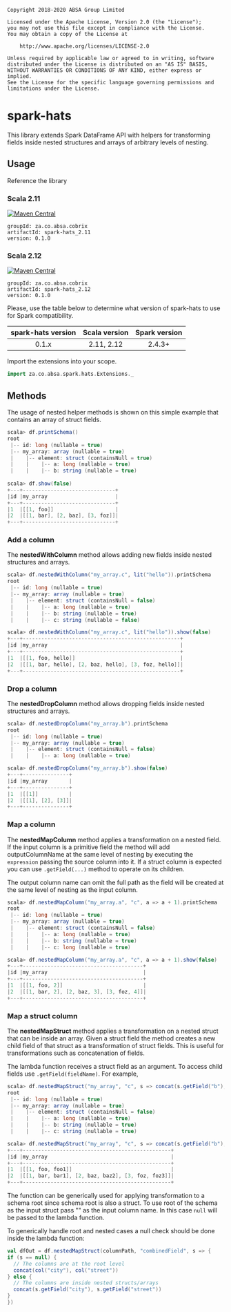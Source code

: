     Copyright 2018-2020 ABSA Group Limited
    
    Licensed under the Apache License, Version 2.0 (the "License");
    you may not use this file except in compliance with the License.
    You may obtain a copy of the License at
    
        http://www.apache.org/licenses/LICENSE-2.0
    
    Unless required by applicable law or agreed to in writing, software
    distributed under the License is distributed on an "AS IS" BASIS,
    WITHOUT WARRANTIES OR CONDITIONS OF ANY KIND, either express or implied.
    See the License for the specific language governing permissions and
    limitations under the License.

# spark-hats
This library extends Spark DataFrame API with helpers for transforming fields inside nested structures and arrays of
arbitrary levels of nesting.

## Usage

Reference the library

### Scala 2.11
[![Maven Central](https://maven-badges.herokuapp.com/maven-central/za.co.absa.cobrix/spark-hats_2.11/badge.svg)](https://maven-badges.herokuapp.com/maven-central/za.co.absa.cobrix/spark-hats_2.11)

```
groupId: za.co.absa.cobrix
artifactId: spark-hats_2.11
version: 0.1.0
```

### Scala 2.12
[![Maven Central](https://maven-badges.herokuapp.com/maven-central/za.co.absa.cobrix/spark-hats_2.12/badge.svg)](https://maven-badges.herokuapp.com/maven-central/za.co.absa.cobrix/spark-hats_2.12)

```
groupId: za.co.absa.cobrix
artifactId: spark-hats_2.12
version: 0.1.0
```

Please, use the table below to determine what version of spark-hats to use for Spark compatibility.

| spark-hats version | Scala version |  Spark version  |
|:------------------:|:-------------:|:---------------:|
|       0.1.x        |  2.11, 2.12   |     2.4.3+      |

Import the extensions into your scope.

```scala
import za.co.absa.spark.hats.Extensions._
```

## Methods

The usage of nested helper methods is shown on this simple example that contains an array of struct fields.

```scala
scala> df.printSchema()
root
 |-- id: long (nullable = true)
 |-- my_array: array (nullable = true)
 |    |-- element: struct (containsNull = true)
 |    |    |-- a: long (nullable = true)
 |    |    |-- b: string (nullable = true)
       
scala> df.show(false)
+---+------------------------------+
|id |my_array                      |
+---+------------------------------+
|1  |[[1, foo]]                    |
|2  |[[1, bar], [2, baz], [3, foz]]|
+---+------------------------------+
```

### Add a column
The **nestedWithColumn** method allows adding new fields inside nested structures and arrays.

```scala
scala> df.nestedWithColumn("my_array.c", lit("hello")).printSchema
root
 |-- id: long (nullable = true)
 |-- my_array: array (nullable = true)
 |    |-- element: struct (containsNull = false)
 |    |    |-- a: long (nullable = true)
 |    |    |-- b: string (nullable = true)
 |    |    |-- c: string (nullable = false)

scala> df.nestedWithColumn("my_array.c", lit("hello")).show(false)
+---+---------------------------------------------------+
|id |my_array                                           |
+---+---------------------------------------------------+
|1  |[[1, foo, hello]]                                  |
|2  |[[1, bar, hello], [2, baz, hello], [3, foz, hello]]|
+---+---------------------------------------------------+
```

### Drop a column
The **nestedDropColumn** method allows dropping fields inside nested structures and arrays.


```scala
scala> df.nestedDropColumn("my_array.b").printSchema
root
 |-- id: long (nullable = true)
 |-- my_array: array (nullable = true)
 |    |-- element: struct (containsNull = false)
 |    |    |-- a: long (nullable = true)

scala> df.nestedDropColumn("my_array.b").show(false)
+---+---------------+
|id |my_array       |
+---+---------------+
|1  |[[1]]          |
|2  |[[1], [2], [3]]|
+---+---------------+
```

### Map a column

The **nestedMapColumn** method applies a transformation on a nested field. If the input column is a primitive field the
method will add outputColumnName at the same level of nesting by executing the `expression` passing the source column
into it. If a struct column is expected you can use `.getField(...)` method to operate on its children.

The output column name can omit the full path as the field will be created at the same level of nesting as the input column.

```scala
scala> df.nestedMapColumn("my_array.a", "c", a => a + 1).printSchema
root
 |-- id: long (nullable = true)
 |-- my_array: array (nullable = true)
 |    |-- element: struct (containsNull = false)
 |    |    |-- a: long (nullable = true)
 |    |    |-- b: string (nullable = true)
 |    |    |-- c: long (nullable = true)

scala> df.nestedMapColumn("my_array.a", "c", a => a + 1).show(false)
+---+---------------------------------------+
|id |my_array                               |
+---+---------------------------------------+
|1  |[[1, foo, 2]]                          |
|2  |[[1, bar, 2], [2, baz, 3], [3, foz, 4]]|
+---+---------------------------------------+
```

### Map a struct column

The **nestedMapStruct** method applies a transformation on a nested struct that can be inside an array. Given a struct
field the method creates a new child field of that struct as a transformation of struct fields. This is useful for
transformations such as concatenation of fields.

The lambda function receives a struct field as an argument. To access child fields use `.getField(fieldName)`. For example, 

```scala
scala> df.nestedMapStruct("my_array", "c", s => concat(s.getField("b"), s.getField("a").cast("string")) ).printSchema
root
 |-- id: long (nullable = true)
 |-- my_array: array (nullable = true)
 |    |-- element: struct (containsNull = false)
 |    |    |-- a: long (nullable = true)
 |    |    |-- b: string (nullable = true)
 |    |    |-- c: string (nullable = true)

scala> df.nestedMapStruct("my_array", "c", s => concat(s.getField("b"), s.getField("a").cast("string")) ).show(false)
+---+------------------------------------------------+
|id |my_array                                        |
+---+------------------------------------------------+
|1  |[[1, foo, foo1]]                                |
|2  |[[1, bar, bar1], [2, baz, baz2], [3, foz, foz3]]|
+---+------------------------------------------------+
```

The function can be generically used for applying transformation to a schema root since schema root is also a struct.
To use root of the schema as the input struct pass "" as the input column name.
In this case `null` will be passed to the lambda function.

To generically handle root and nested cases a null check should be done inside the lambda function:
```scala
val dfOut = df.nestedMapStruct(columnPath, "combinedField", s => {
if (s == null) {
  // The columns are at the root level
  concat(col("city"), col("street"))
} else {
  // The columns are inside nested structs/arrays
  concat(s.getField("city"), s.getField("street"))
}
})
```

